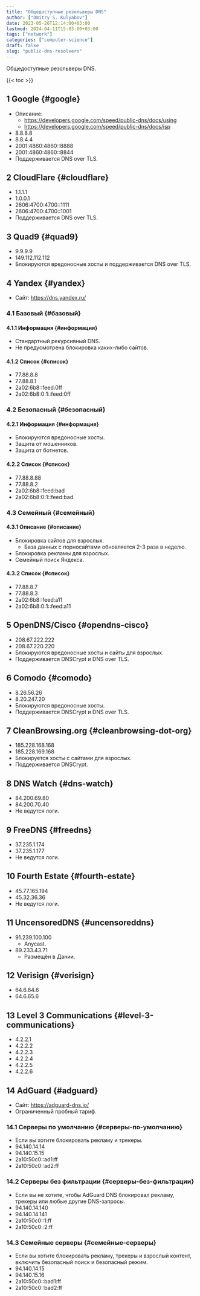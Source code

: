 ```yaml
---
title: "Общедоступные резольверы DNS"
author: ["Dmitry S. Kulyabov"]
date: 2023-05-26T12:14:00+03:00
lastmod: 2024-04-11T15:03:00+03:00
tags: ["network"]
categories: ["computer-science"]
draft: false
slug: "public-dns-resolvers"
---
```


Общедоступные резольверы DNS.

<!--more-->

{{< toc >}}


## <span class="section-num">1</span> Google {#google}

-   Описание:
    -   <https://developers.google.com/speed/public-dns/docs/using>
    -   <https://developers.google.com/speed/public-dns/docs/isp>
-   8.8.8.8
-   8.8.4.4
-   2001:4860:4860::8888
-   2001:4860:4860::8844
-   Поддерживается DNS over TLS.


## <span class="section-num">2</span> CloudFlare {#cloudflare}

-   1.1.1.1
-   1.0.0.1
-   2606:4700:4700::1111
-   2606:4700:4700::1001
-   Поддерживается DNS over TLS.


## <span class="section-num">3</span> Quad9 {#quad9}

-   9.9.9.9
-   149.112.112.112
-   Блокируются вредоносные хосты и поддерживается DNS over TLS.


## <span class="section-num">4</span> Yandex {#yandex}

-   Сайт: <https://dns.yandex.ru/>


### <span class="section-num">4.1</span> Базовый {#базовый}


#### <span class="section-num">4.1.1</span> Информация {#информация}

-   Стандартный рекурсивный DNS.
-   Не предусмотрена блокировка каких-либо сайтов.


#### <span class="section-num">4.1.2</span> Список {#список}

-   77.88.8.8
-   77.88.8.1
-   2a02:6b8::feed:0ff
-   2a02:6b8:0:1::feed:0ff


### <span class="section-num">4.2</span> Безопасный {#безопасный}


#### <span class="section-num">4.2.1</span> Информация {#информация}

-   Блокируются вредоносные хосты.
-   Защита от мошенников.
-   Защита от ботнетов.


#### <span class="section-num">4.2.2</span> Список {#список}

-   77.88.8.88
-   77.88.8.2
-   2a02:6b8::feed:bad
-   2a02:6b8:0:1::feed:bad


### <span class="section-num">4.3</span> Семейный {#семейный}


#### <span class="section-num">4.3.1</span> Описание {#описание}

-   Блокировка сайтов для взрослых.
    -   База данных с порносайтами обновляется 2-3 раза в неделю.
-   Блокировка рекламы для взрослых.
-   Семейный поиск Яндекса.


#### <span class="section-num">4.3.2</span> Список {#список}

-   77.88.8.7
-   77.88.8.3
-   2a02:6b8::feed:a11
-   2a02:6b8:0:1::feed:a11


## <span class="section-num">5</span> OpenDNS/Cisco {#opendns-cisco}

-   208.67.222.222
-   208.67.220.220
-   Блокируются вредоносные хосты и сайты для взрослых.
-   Поддерживается DNSCrypt и DNS over TLS.


## <span class="section-num">6</span> Comodo {#comodo}

-   8.26.56.26
-   8.20.247.20
-   Блокируются вредоносные хосты.
-   Поддерживается DNSCrypt и DNS over TLS.


## <span class="section-num">7</span> CleanBrowsing.org {#cleanbrowsing-dot-org}

-   185.228.168.168
-   185.228.169.168
-   Блокируется хосты с сайтами для взрослых.
-   Поддерживается DNSCrypt.


## <span class="section-num">8</span> DNS Watch {#dns-watch}

-   84.200.69.80
-   84.200.70.40
-   Не ведутся логи.


## <span class="section-num">9</span> FreeDNS {#freedns}

-   37.235.1.174
-   37.235.1.177
-   Не ведутся логи.


## <span class="section-num">10</span> Fourth Estate {#fourth-estate}

-   45.77.165.194
-   45.32.36.36
-   Не ведутся логи.


## <span class="section-num">11</span> UncensoredDNS {#uncensoreddns}

-   91.239.100.100
    -   Anycast.
-   89.233.43.71
    -   Размещён в Дании.


## <span class="section-num">12</span> Verisign {#verisign}

-   64.6.64.6
-   64.6.65.6


## <span class="section-num">13</span> Level 3 Communications {#level-3-communications}

-   4.2.2.1
-   4.2.2.2
-   4.2.2.3
-   4.2.2.4
-   4.2.2.5
-   4.2.2.6


## <span class="section-num">14</span> AdGuard {#adguard}

-   Сайт: <https://adguard-dns.io/>
-   Ограниченный пробный тариф.


### <span class="section-num">14.1</span> Серверы по умолчанию {#серверы-по-умолчанию}

-   Если вы хотите блокировать рекламу и трекеры.
-   94.140.14.14
-   94.140.15.15
-   2a10:50c0::ad1:ff
-   2a10:50c0::ad2:ff


### <span class="section-num">14.2</span> Серверы без фильтрации {#серверы-без-фильтрации}

-   Если вы не хотите, чтобы AdGuard DNS блокировал рекламу, трекеры или любые другие DNS-запросы.
-   94.140.14.140
-   94.140.14.141
-   2a10:50c0::1:ff
-   2a10:50c0::2:ff


### <span class="section-num">14.3</span> Семейные серверы {#семейные-серверы}

-   Если вы хотите блокировать рекламу, трекеры и взрослый контент, включить безопасный поиск и безопасный режим.
-   94.140.14.15
-   94.140.15.16
-   2a10:50c0::bad1:ff
-   2a10:50c0::bad2:ff
